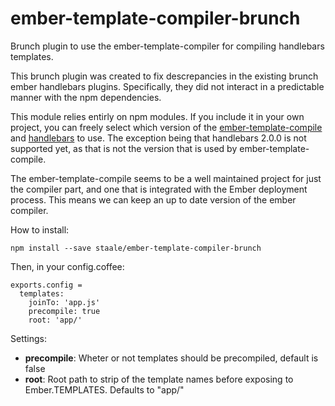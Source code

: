 ember-template-compiler-brunch
==============================

Brunch plugin to use the ember-template-compiler for compiling handlebars templates.

This brunch plugin was created to fix descrepancies in the existing brunch ember handlebars plugins. Specifically, they did not interact in a predictable manner with the npm dependencies.

This module relies entirly on npm modules. If you include it in your own project, you can freely select which version of the [ember-template-compile](https://www.npmjs.org/package/ember-template-compiler) and [handlebars](https://www.npmjs.org/package/handlebars) to use. The exception being that handlebars 2.0.0 is not supported yet, as that is not the version that is used by ember-template-compile.

The ember-template-compile seems to be a well maintained project for just the compiler part, and one that is integrated with the Ember deployment process. This means we can keep an up to date version of the ember compiler.

How to install:

    npm install --save staale/ember-template-compiler-brunch
    
Then, in your config.coffee:

    exports.config =
      templates:
        joinTo: 'app.js'
        precompile: true
        root: 'app/'

Settings:

* **precompile**: Wheter or not templates should be precompiled, default is false
* **root**: Root path to strip of the template names before exposing to Ember.TEMPLATES. Defaults to "app/"

